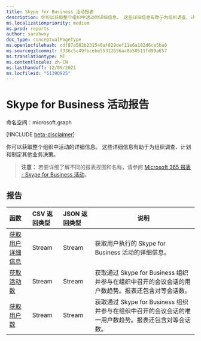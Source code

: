 ```yaml
---
title: Skype for Business 活动报表
description: 你可以获取整个组织中活动的详细信息。 这些详细信息有助于为组织调查、计划和制定其他业务决策。
ms.localizationpriority: medium
ms.prod: reports
author: sarahwxy
doc_type: conceptualPageType
ms.openlocfilehash: cdf87a582b231548af829def11e6a182d6ce5ba0
ms.sourcegitcommit: f336c5c49fbcebe55312656aa8b50511fd99a657
ms.translationtype: MT
ms.contentlocale: zh-CN
ms.lasthandoff: 12/09/2021
ms.locfileid: "61390925"
---
```

# <a name="skype-for-business-activity-reports"></a>Skype for Business 活动报告

命名空间：microsoft.graph

[!INCLUDE [beta-disclaimer](../../includes/beta-disclaimer.md)]

你可以获取整个组织中活动的详细信息。 这些详细信息有助于为组织调查、计划和制定其他业务决策。

> **注意：** 若要详细了解不同的报表视图和名称，请参阅 [Microsoft 365 报表 - Skype for Business 活动](https://support.office.com/client/Skype-for-Business-Online-activity-8cbe2eb2-1194-4fd7-b1ee-9f9287c82424)。

## <a name="reports"></a>报告

| 函数                                                     | CSV 返回类型 | JSON 返回类型 | 说明                                                  |
| :----------------------------------------------------------- | :-------------- | :--------------- | ------------------------------------------------------------ |
| [获取用户详细信息](../api/reportroot-getskypeforbusinessactivityuserdetail.md) | Stream          | Stream           | 获取用户执行的 Skype for Business 活动的详细信息。       |
| [获取活动数](../api/reportroot-getskypeforbusinessactivitycounts.md) | Stream          | Stream           | 获取通过 Skype for Business 组织并参与在组织中召开的会议会话的用户数趋势。报表还包含对等会话数。 |
| [获取用户数](../api/reportroot-getskypeforbusinessactivityusercounts.md) | Stream          | Stream           | 获取通过 Skype for Business 组织并参与在组织中召开的会议会话的唯一用户数趋势。报表还包含对等会话数。 |


